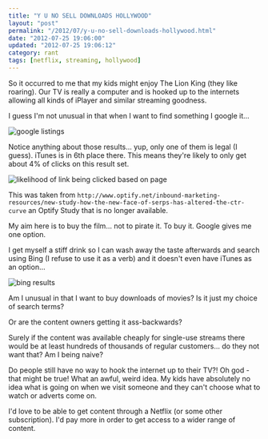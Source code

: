```yaml
---
title: "Y U NO SELL DOWNLOADS HOLLYWOOD"
layout: "post"
permalink: "/2012/07/y-u-no-sell-downloads-hollywood.html"
date: "2012-07-25 19:06:00"
updated: "2012-07-25 19:06:12"
category: rant
tags: [netflix, streaming, hollywood]
---
```


So it&nbsp;occurred&nbsp;to me that my kids might enjoy The Lion King (they like roaring). Our TV is really a computer and is hooked up to the internets allowing all kinds of iPlayer and similar streaming goodness.

I guess I'm not unusual in that when I want to find something I google it...

<!--more-->

![google listings](http://2.bp.blogspot.com/-2moIX7EhwMQ/UBA-qiJkRVI/AAAAAAAAAjk/6fICqxqk6Vs/s1600/Screen+Shot+2012-07-25+at+19.44.35.png)

Notice anything about those results... yup, only one of them is legal (I guess). iTunes is in 6th place there. This means they're likely to only get about 4% of clicks on this result set.

![likelihood of link being clicked based on page](http://3.bp.blogspot.com/-0Mwwuw91Jss/UBA_IiFV6fI/AAAAAAAAAjs/LBYZsFVgEu4/s1600/Screen+Shot+2012-07-25+at+19.40.23.png)

This was taken from `http://www.optify.net/inbound-marketing-resources/new-study-how-the-new-face-of-serps-has-altered-the-ctr-curve` an Optify Study that is no longer available.

My aim here is to buy the film... not to pirate it. To buy it. Google gives me one option.

I get myself a stiff drink so I can wash away the taste afterwards and search using Bing (I refuse to use it as a verb) and it doesn't even have iTunes as an option...

![bing results](http://2.bp.blogspot.com/-9ZwBGJJE9vk/UBBCAU7DEnI/AAAAAAAAAj4/3Xiwp2Drvxw/s1600/Screen+Shot+2012-07-25+at+19.58.44.png)

Am I unusual in that I want to buy downloads of movies? Is it just my choice of search terms?

Or are the content owners getting it ass-backwards?

Surely if the content was available cheaply for single-use streams there would be at least hundreds of thousands of regular customers... do they not want that? Am I being naive?&nbsp;

Do people still have no way to hook the internet up to their TV?! Oh god - that might be true! What an awful, weird idea. My kids have absolutely no idea what is going on when we visit someone and they can't choose what to watch or adverts come on.

I'd love to be able to get content through a Netflix (or some other subscription). I'd pay more in order to get access to a wider range of content.
